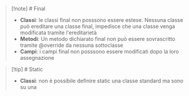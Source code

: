 >[!note] # Final
>- **Classi**: le classi final non posssono essere estese. Nessuna classe può ereditare una classe final, impedisce che una classe venga modificata tramite l'ereditarietà
>- **Metodi**: Un metodo dichiarato final non può essere sovrascritto tramite @override da nessuna sottoclasse
>- **Campi**: i campi final non posssono essere modificati dopo la loro assegnazione

>[!tip] # Static
>- **Classi**: non è possibile definire static una classe standard ma sono su una 
>